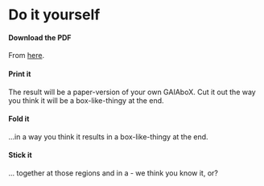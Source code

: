 # Do it yourself

#### Download the PDF

From [here](../resources/paperbox_2.pdf).

#### Print it

The result will be a paper-version of your own GAIAboX. Cut it out the
 way you think it will be a box-like-thingy at the end.

#### Fold it

...in a way you think it results in a box-like-thingy at the end.

#### Stick it

... together at those regions and in a - we think you know it, or?


